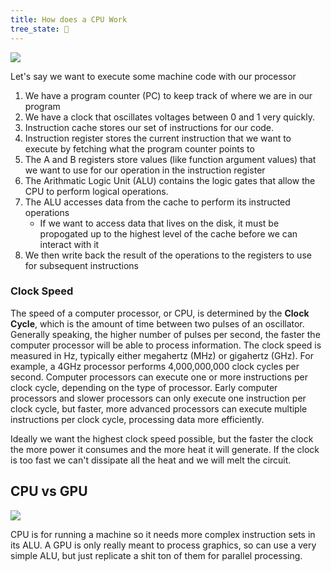 ```yaml
---
title: How does a CPU Work
tree_state: 🌱
---
```



![](../search_pics/Brief_Look_into_Measure_Theory/risc_processor)

Let's say we want to execute some machine code with our processor
1. We have a program counter (PC) to keep track of where we are in our program
2. We have a clock that oscillates voltages between 0 and 1 very quickly.
3. Instruction cache stores our set of instructions for our code.
4. Instruction register stores the current instruction that we want to execute by fetching what the program counter points to
5. The A and B registers store values (like function argument values) that we want to use for our operation in the instruction register
6. The Arithmatic Logic Unit (ALU) contains the logic gates that allow the CPU to perform logical operations.
7. The ALU accesses data from the cache to perform its instructed operations
	- If we want to access data that lives on the disk, it must be propogated up to the highest level of the cache before we can interact with it 
8. We then write back the result of the operations to the registers to use for subsequent instructions

### Clock Speed
The speed of a computer processor, or CPU, is determined by the **Clock Cycle**, which is the amount of time between two pulses of an oscillator. Generally speaking, the higher number of pulses per second, the faster the computer processor will be able to process information. The clock speed is measured in Hz, typically either megahertz (MHz) or gigahertz (GHz). For example, a 4GHz processor performs 4,000,000,000 clock cycles per second. Computer processors can execute one or more instructions per clock cycle, depending on the type of processor. Early computer processors and slower processors can only execute one instruction per clock cycle, but faster, more advanced processors can execute multiple instructions per clock cycle, processing data more efficiently.

Ideally we want the highest clock speed possible, but the faster the clock the more power it consumes and the more heat it will generate. If the clock is too fast we can't dissipate all the heat and we will melt the circuit.


## CPU vs GPU
![](/Users/michaelkronovet/Desktop/digital_garden/search_pics/cpu_vs_gpu.jpeg)

CPU is for running a machine so it needs more complex instruction sets in its ALU. A GPU is only really meant to process graphics, so can use a very simple ALU, but just replicate a shit ton of them for parallel processing.